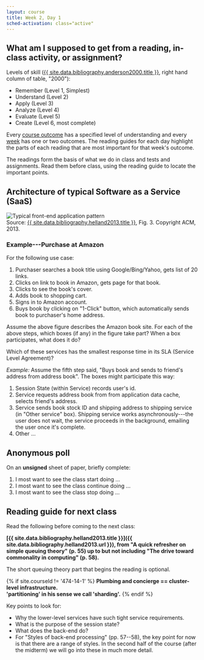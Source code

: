```yaml
---
layout: course
title: Week 2, Day 1
sched-activation: class="active"
---
```

## What am I supposed to get from a reading, in-class activity, or assignment?

Levels of skill (<a href="{{ site.data.bibliography.anderson2000.url }}">{{ site.data.bibliography.anderson2000.title }}</a>, right hand column of table, "2000"):

* Remember (Level 1, Simplest)
* Understand (Level 2)
* Apply (Level 3)
* Analyze (Level 4)
* Evaluate (Level 5)
* Create (Level 6, most complete)

Every [course outcome](outcomes.html) has a specified level of understanding
and every [week](schedule.html) has one or two outcomes. The reading guides
for each day highlight the parts of each reading that are most important for
that week's outcome.

<div class="well">The readings form the basis of what we do in class and tests and assignments. Read them before class, using the reading guide to locate the important points.
</div>

## Architecture of typical Software as a Service (SaaS)

<p><img src="http://deliveryimages.acm.org/10.1145/2400000/2398374/figs/f3.jpg" alt="Typical front-end application pattern"/><br/>
Source:&nbsp;<a href="{{ site.data.bibliography.helland2013.url }}">{{ site.data.bibliography.helland2013.title }}</a>, Fig.&nbsp;3. Copyright ACM, 2013.</p>

### Example---Purchase at Amazon

For the following use case:

1. Purchaser searches a book title using Google/Bing/Yahoo, gets list of 20 links.
2. Clicks on link to book in Amazon, gets page for that book.
3. Clicks to see the book's cover.
4. Adds book to shopping cart.
5. Signs in to Amazon account.
6. Buys book by clicking on "1-Click" button, which automatically sends book to purchaser's home address.

Assume the above figure describes the Amazon book site. For each of the
above steps, which boxes (if any) in the figure take part? When a box
participates, what does it do?

Which of these services has the smallest response time in its SLA (Service Level Agreement)?

_Example:_ Assume the fifth step said, "Buys book and sends to friend's address from address book".  The boxes might participate this way:

1. Session State (within Service) records user's id.
2. Service requests address book from from application data cache, selects friend's address.
3. Service sends book stock ID and shipping address to shipping service (in "Other service" box). Shipping service works asynchronously---the user does not wait, the service proceeds in the background, emailing the user once it's complete.
4. Other &hellip;

## Anonymous poll

On an **unsigned** sheet of paper, briefly complete:

1. I most want to see the class start doing &hellip;
2. I most want to see the class continue doing &hellip;
3. I most want to see the class stop doing &hellip;

## Reading guide for next class

Read the following before coming to the next class:

**[{{ site.data.bibliography.helland2013.title }}]({{ site.data.bibliography.helland2013.url }}), from "A quick refresher on simple queuing theory" (p.&nbsp;55) up to but not including "The drive toward commonality in computing" (p.&nbsp;58).**

The short queuing theory part that begins the reading is optional. 

{% if site.courseId != '474-14-1' %}
**Plumbing and concierge == cluster-level infrastructure.<br/>
'partitioning' in his sense we call 'sharding'.**
{% endif %}

Key points to look for:

* Why the lower-level services have such tight service requirements.
* What is the purpose of the session state?
* What does the back-end do?
* For "Styles of back-end processing" (pp.&nbsp;57--58), the key point for now is that there are a range of styles. In the second half of the course (after the midterm) we will go into these in much more detail.